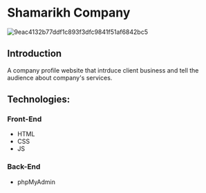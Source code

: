# Shamarikh Company 

![9eac4132b77ddf1c893f3dfc9841f51af6842bc5](https://user-images.githubusercontent.com/82483633/124565426-b1fc9a00-de4a-11eb-9006-688f218d135d.gif)

## Introduction 

A company profile website that intrduce client business and tell the audience about company's services.


## Technologies:

### Front-End

- HTML
- CSS
- JS

### Back-End

- phpMyAdmin
